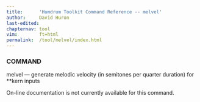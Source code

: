 ```yaml
---
title:		'Humdrum Toolkit Command Reference -- melvel'
author:		David Huron
last-edited:
chapternav:	tool
vim:		ft=html
permalink:	/tool/melvel/index.html
---
```


### COMMAND

<span class="tool">melvel</span> &mdash; generate melodic velocity (in semitones per quarter
duration) for \*\*kern inputs

On-line documentation is not currently available for this command.



